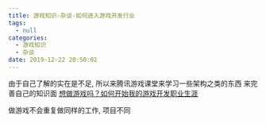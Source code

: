 ```yaml
---
title: 游戏知识-杂谈-如何进入游戏开发行业
tags:
  - null
categories:
  - 游戏知识
  - 杂谈
date: 2019-12-22 20:50:02
---
```


由于自己了解的实在是不足, 所以来腾讯游戏课堂来学习一些架构之类的东西 来完善自己的知识面
[想做游戏吗？如何开始我的游戏开发职业生涯](https://gameinstitute.qq.com/course/detail/10156)
<!--more-->
做游戏不会重复做同样的工作, 项目不同

